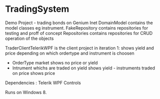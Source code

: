 TradingSystem
=============

Demo Project - trading bonds on Genium Inet
DomainModel contains the model classes  eg instrument.
FakeRepository contains repositories for testing and proff of concept
Repositories contains repositories for CRUD operation of the objects

TraderClientTelerikWPF is the client project in iteration 1:
shows yield and price depending on which ordertype and instrument is choosen
- OrderType market shows no price or yield
- Intrument whichs are traded on yield shows yield - instruments traded on price shows price


Dependencies : Telerik WPF Controls

Runs on Windows 8.
